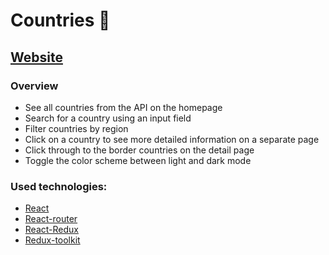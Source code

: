 # Countries 🎏

## [Website](https://countries-ecru-five.vercel.app/)

### Overview

- See all countries from the API on the homepage
- Search for a country using an input field
- Filter countries by region
- Click on a country to see more detailed information on a separate page
- Click through to the border countries on the detail page
- Toggle the color scheme between light and dark mode

### Used technologies:

- [React](https://reactjs.org/)
- [React-router](https://v5.reactrouter.com/web/guides/quick-start)
- [React-Redux](https://react-redux.js.org/)
- [Redux-toolkit](https://redux-toolkit.js.org/)
